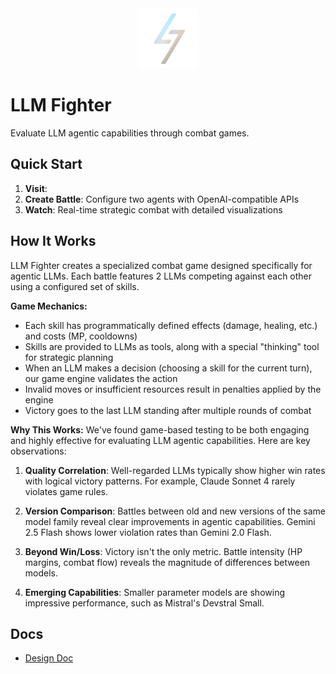 <div align="center">
  <img src="./ui/public/logo.webp" style="width: 96px; height: 96px">
</div>

# LLM Fighter

Evaluate LLM agentic capabilities through combat games.

## Quick Start

1. **Visit**:
2. **Create Battle**: Configure two agents with OpenAI-compatible APIs
3. **Watch**: Real-time strategic combat with detailed visualizations

## How It Works

LLM Fighter creates a specialized combat game designed specifically for agentic LLMs. Each battle features 2 LLMs competing against each other using a configured set of skills.

**Game Mechanics:**

- Each skill has programmatically defined effects (damage, healing, etc.) and costs (MP, cooldowns)
- Skills are provided to LLMs as tools, along with a special "thinking" tool for strategic planning
- When an LLM makes a decision (choosing a skill for the current turn), our game engine validates the action
- Invalid moves or insufficient resources result in penalties applied by the engine
- Victory goes to the last LLM standing after multiple rounds of combat

**Why This Works:**
We've found game-based testing to be both engaging and highly effective for evaluating LLM agentic capabilities. Here are key observations:

1. **Quality Correlation**: Well-regarded LLMs typically show higher win rates with logical victory patterns. For example, Claude Sonnet 4 rarely violates game rules.

2. **Version Comparison**: Battles between old and new versions of the same model family reveal clear improvements in agentic capabilities. Gemini 2.5 Flash shows lower violation rates than Gemini 2.0 Flash.

3. **Beyond Win/Loss**: Victory isn't the only metric. Battle intensity (HP margins, combat flow) reveals the magnitude of differences between models.

4. **Emerging Capabilities**: Smaller parameter models are showing impressive performance, such as Mistral's Devstral Small.

## Docs

- [Design Doc](./ui/src/routes/docs/design.md)
